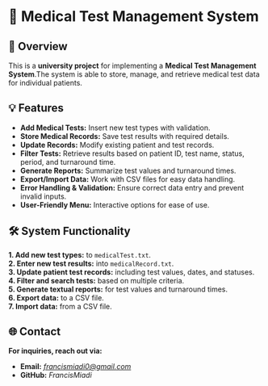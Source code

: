 # 🏥 Medical Test Management System  

## 📌 Overview  
This is a **university project** for implementing a **Medical Test Management System**.The system is able to store, manage, and retrieve medical test data for individual patients.  


## 💡 Features  
- **Add Medical Tests:** Insert new test types with validation.  
- **Store Medical Records:** Save test results with required details.  
- **Update Records:** Modify existing patient and test records.  
- **Filter Tests:** Retrieve results based on patient ID, test name, status, period, and turnaround time.  
- **Generate Reports:** Summarize test values and turnaround times.  
- **Export/Import Data:** Work with CSV files for easy data handling.  
- **Error Handling & Validation:** Ensure correct data entry and prevent invalid inputs.
- **User-Friendly Menu:** Interactive options for ease of use.

## 🛠️ System Functionality  
**1. Add new test types:** to `medicalTest.txt`.  
**2. Enter new test results:** into `medicalRecord.txt`.  
**3. Update patient test records:** including test values, dates, and statuses.  
**4. Filter and search tests:** based on multiple criteria.  
**5. Generate textual reports:** for test values and turnaround times.  
**6. Export data:** to a CSV file.  
**7. Import data:** from a CSV file.

## 🌐 Contact  
**For inquiries, reach out via:**  
- **Email:** *francismiadi0@gmail.com*  
- **GitHub:** *FrancisMiadi*  

